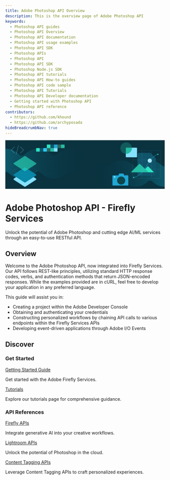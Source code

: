 ```yaml
---
title: Adobe Photoshop API Overview
description: This is the overview page of Adobe Photoshop API
keywords:
  - Photoshop API guides
  - Photoshop API Overview
  - Photoshop API documentation
  - Photoshop API usage examples
  - Photoshop API SDK
  - Photoshop APIs
  - Photoshop API
  - Photoshop API SDK
  - Photoshop Node.js SDK
  - Photoshop API tutorials
  - Photoshop API How-to guides  
  - Photoshop API code sample
  - Photoshop API Tutorials
  - Photoshop API Developer documentation
  - Getting started with Photoshop API
  - Photoshop API reference
contributors:
  - https://github.com/khound
  - https://github.com/archyposada
hideBreadcrumbNav: true
---
```


<Hero slots="image, heading, text" background="rgb(64, 34, 138)"/>

![Hero image](./hero.png)

# Adobe Photoshop API - Firefly Services

Unlock the potential of Adobe Photoshop and cutting edge AI/ML services through an easy-to-use RESTful API.

## Overview

Welcome to the Adobe Photoshop API, now integrated into Firefly Services. Our API follows REST-like principles, utilizing standard HTTP response codes, verbs, and authentication methods that return JSON-encoded responses. While the examples provided are in cURL, feel free to develop your application in any preferred language.

This guide will assist you in:

- Creating a project within the Adobe Developer Console
- Obtaining and authenticating your credentials
- Constructing personalized workflows by chaining API calls to various endpoints within the Firefly Services APIs
- Developing event-driven applications through Adobe I/O Events

## Discover

<DiscoverBlock slots="heading, link, text"/>

### Get Started

[Getting Started Guide](../guides/get-started.md)

Get started with the Adobe Firefly Services.

<DiscoverBlock slots="link, text"/>

[Tutorials](../guides/tutorials/index.md) 

Explore our tutorials page for comprehensive guidance.  

<DiscoverBlock slots="heading, link, text"/>

### API References

[Firefly APIs](../firefly-api/guides/api/generative_expand/V3/)

Integrate generative AI into your creative workflows.

<DiscoverBlock slots="link, text"/>

[Lightroom APIs](../lightroom/api/lightroom_applyPresets.md)

Unlock the potential of Photoshop in the cloud.

<DiscoverBlock slots="link, text"/>

[Content Tagging APIs](https://experienceleague.adobe.com/docs/experience-platform/intelligent-services/content-commerce-ai/overview.html)

Leverage Content Tagging APIs to craft personalized experiences. 

<br/><br/><br/><br/>